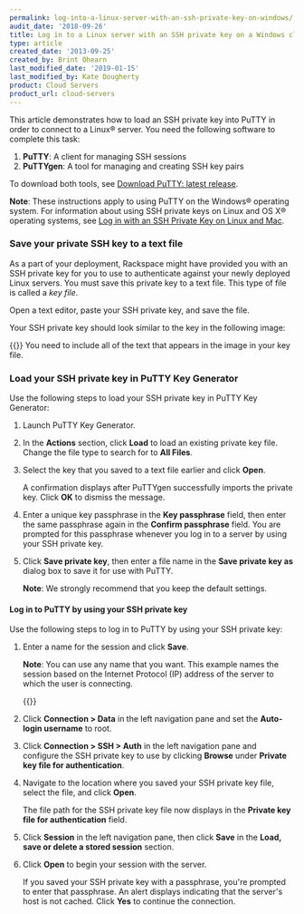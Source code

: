 ```yaml
---
permalink: log-into-a-linux-server-with-an-ssh-private-key-on-windows/
audit_date: '2018-09-26'
title: Log in to a Linux server with an SSH private key on a Windows client
type: article
created_date: '2013-09-25'
created_by: Brint Ohearn
last_modified_date: '2019-01-15'
last_modified_by: Kate Dougherty
product: Cloud Servers
product_url: cloud-servers
---
```


This article demonstrates how to load an SSH private key into PuTTY in order
to connect to a Linux&reg; server. You need the following
software to complete this task:

1.  **PuTTY**: A client for managing SSH sessions
2.  **PuTTYgen**: A tool for managing and creating SSH key pairs

To download both tools, see [Download PuTTY: latest
release](https://www.chiark.greenend.org.uk/~sgtatham/putty/download.html).

**Note**: These instructions apply to using PuTTY on the Windows&reg; operating system.
For information about using SSH private keys on Linux and OS X&reg;
operating systems, see [Log in with an SSH Private Key on Linux and
Mac](/support/how-to/logging-in-with-an-ssh-private-key-on-linuxmac).

### Save your private SSH key to a text file

As a part of your deployment, Rackspace might have provided you with an SSH
private key for you to use to authenticate against your newly deployed
Linux servers. You must save this private key to a text file. This type
of file is called a _key file_.

Open a text editor, paste your SSH private key, and save the file.

Your SSH private key should look similar to the key in the following image:

{{<image src="Windows1.png" alt="" title="">}}
You need to include all of the text that appears in the image in your key file.

### Load your SSH private key in PuTTY Key Generator

Use the following steps to load your SSH private key in PuTTY Key Generator:

1. Launch PuTTY Key Generator.

2. In the **Actions** section, click **Load** to load an existing private key
   file. Change the file type to search for to **All Files**.

3. Select the key that you saved to a text file earlier and click **Open**.

    A confirmation displays after PuTTYgen successfully imports the private
    key. Click **OK** to dismiss the message.

4. Enter a unique key passphrase in the **Key passphrase** field, then enter
   the same passphrase again in the **Confirm passphrase** field. You are
   prompted for this passphrase whenever you log in to a server by using your
   SSH private key.

5. Click **Save private key**, then enter a file name in the **Save
   private key as** dialog box to save it for use with PuTTY.

    **Note**: We strongly recommend that you keep the default settings.

#### Log in to PuTTY by using your SSH private key

Use the following steps to log in to PuTTY by using your SSH private key:

1. Enter a name for the session and click **Save**.

    **Note**: You can use any name that you want. This example names the
    session based on the Internet Protocol (IP) address of the server to which
    the user is connecting.

   {{<image src="Windows9.png" alt="" title="">}}

2. Click **Connection > Data** in the left navigation pane and set the
   **Auto-login username** to root.

3. Click **Connection > SSH > Auth**  in the left navigation pane and
   configure the SSH private key to use by clicking **Browse** under **Private
   key file for authentication**.

4. Navigate to the location where you saved your SSH private key file, select
   the file, and click **Open**.

    The file path for the SSH private key file now displays in the **Private
    key file for authentication** field.

5. Click **Session** in the left navigation pane, then click **Save** in the
   **Load, save or delete a stored session** section.

6. Click **Open** to begin your session with the server.

    If you saved your SSH private key with a passphrase, you're prompted to
    enter that passphrase. An alert displays indicating that the server's host
    is not cached. Click **Yes** to continue the connection.
